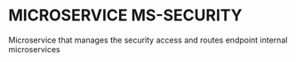 # MICROSERVICE MS-SECURITY

Microservice that manages the security access and routes endpoint internal microservices

